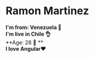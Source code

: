 # Ramon Martinez
**I'm from: Venezuela 💝** <br>
**I'm live in Chile 👌** <br>
**Age: 28 🙋 ** <br>
**I love Angular❤️**
